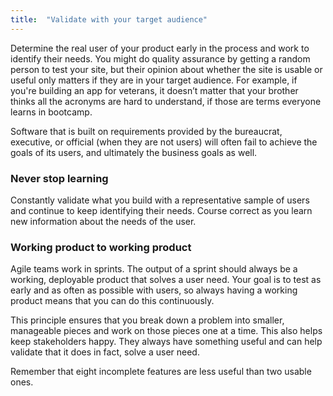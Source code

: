 ```yaml
---
title:  "Validate with your target audience"
---
```

Determine the real user of your product early in the process and work to identify their needs. You might do quality assurance by getting a random person to test your site, but their opinion about whether the site is usable or useful only matters if they are in your target audience. For example, if you're building an app for veterans, it doesn’t matter that your brother thinks all the acronyms are hard to understand, if those are terms everyone learns in bootcamp.

Software that is built on requirements provided by the bureaucrat, executive, or official (when they are not users) will often fail to achieve the goals of its users, and ultimately the business goals as well.

### Never stop learning
Constantly validate what you build with a representative sample of users and continue to keep identifying their needs. Course correct as you learn new information about the needs of the user.

### Working product to working product
Agile teams work in sprints. The output of a sprint should always be a working, deployable product that solves a user need. Your goal is to test as early and as often as possible with users, so always having a working product means that you can do this continuously.

This principle ensures that you break down a problem into smaller, manageable pieces and work on those pieces one at a time. This also helps keep stakeholders happy. They always have something useful and can help validate that it does in fact, solve a user need.

Remember that eight incomplete features are less useful than two usable ones.
